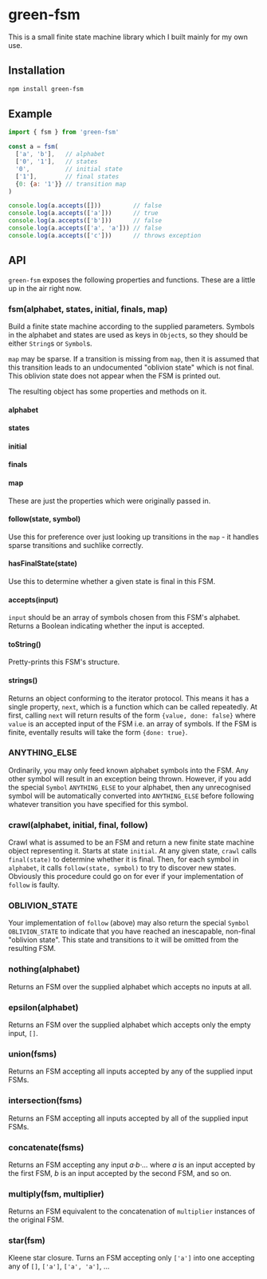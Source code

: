 # green-fsm

This is a small finite state machine library which I built mainly for my own use.

## Installation

```bash
npm install green-fsm
```

## Example

```js
import { fsm } from 'green-fsm'

const a = fsm(
  ['a', 'b'],   // alphabet
  ['0', '1'],   // states
  '0',          // initial state
  ['1'],        // final states
  {0: {a: '1'}} // transition map
)

console.log(a.accepts([]))         // false
console.log(a.accepts(['a']))      // true
console.log(a.accepts(['b']))      // false
console.log(a.accepts(['a', 'a'])) // false
console.log(a.accepts(['c']))      // throws exception
```

## API

`green-fsm` exposes the following properties and functions. These are a little up in the air right now.

### fsm(alphabet, states, initial, finals, map)

Build a finite state machine according to the supplied parameters. Symbols in the alphabet and states are used as keys in `Object`s, so they should be either `String`s or `Symbol`s.

`map` may be sparse. If a transition is missing from `map`, then it is assumed that this transition leads to an undocumented "oblivion state" which is not final. This oblivion state does not appear when the FSM is printed out.

The resulting object has some properties and methods on it.

#### alphabet
#### states
#### initial
#### finals
#### map

These are just the properties which were originally passed in.

#### follow(state, symbol)

Use this for preference over just looking up transitions in the `map` - it handles sparse transitions and suchlike correctly.

#### hasFinalState(state)

Use this to determine whether a given state is final in this FSM.

#### accepts(input)

`input` should be an array of symbols chosen from this FSM's alphabet. Returns a Boolean indicating whether the input is accepted.

#### toString()

Pretty-prints this FSM's structure.

#### strings()

Returns an object conforming to the iterator protocol. This means it has a single property, `next`, which is a function which can be called repeatedly. At first, calling `next` will return results of the form `{value, done: false}` where `value` is an accepted input of the FSM i.e. an array of symbols. If the FSM is finite, eventally results will take the form `{done: true}`.

### ANYTHING_ELSE

Ordinarily, you may only feed known alphabet symbols into the FSM. Any other symbol will result in an exception being thrown. However, if you add the special `Symbol` `ANYTHING_ELSE` to your alphabet, then any unrecognised symbol will be automatically converted into `ANYTHING_ELSE` before following whatever transition you have specified for this symbol.

### crawl(alphabet, initial, final, follow)

Crawl what is assumed to be an FSM and return a new finite state machine object representing it. Starts at state `initial`. At any given state, `crawl` calls `final(state)` to determine whether it is final. Then, for each symbol in `alphabet`, it calls `follow(state, symbol)` to try to discover new states. Obviously this procedure could go on for ever if your implementation of `follow` is faulty.

### OBLIVION_STATE

Your implementation of `follow` (above) may also return the special `Symbol` `OBLIVION_STATE` to indicate that you have reached an inescapable, non-final "oblivion state". This state and transitions to it will be omitted from the resulting FSM.

### nothing(alphabet)

Returns an FSM over the supplied alphabet which accepts no inputs at all.

### epsilon(alphabet)

Returns an FSM over the supplied alphabet which accepts only the empty input, `[]`.

### union(fsms)

Returns an FSM accepting all inputs accepted by any of the supplied input FSMs.

### intersection(fsms)

Returns an FSM accepting all inputs accepted by all of the supplied input FSMs.

### concatenate(fsms)

Returns an FSM accepting any input *a·b·...* where *a* is an input accepted by the first FSM, *b* is an input accepted by the second FSM, and so on.

### multiply(fsm, multiplier)

Returns an FSM equivalent to the concatenation of `multiplier` instances of the original FSM.

### star(fsm)

Kleene star closure. Turns an FSM accepting only `['a']` into one accepting any of `[]`, `['a']`, `['a', 'a']`, ...
